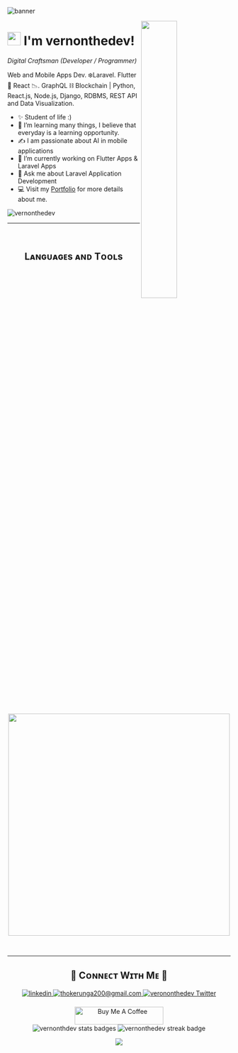 <!-- Previous Banner -->
<!-- ![readme](https://github.com/vernonthedev/vernonthedev/assets/108737724/001132fa-e7a7-4030-9fbb-0b8591b8b6fd) -->

<!--Banner-->

![banner](https://github.com/Eddievin/Eddievin/assets/49716569/27f2dbd9-881c-4951-b069-1e4c247bcb9c)


<!-- Night Owl Image -->
<div>
  <img align="right" width="40%" src="https://owlbertsio-resized.s3.amazonaws.com/Popper.psd.full.png">
</div>

<!--Header Name-->
# <img src="https://emojis.slackmojis.com/emojis/images/1531849430/4246/blob-sunglasses.gif?1531849430" width="30"/> I'm vernonthedev! 
*Digital Craftsman (Developer / Programmer)*
<br /> 

<!--Start Intro-->               
<p align="left">Web and Mobile Apps Dev. ❄️Laravel. Flutter 💎 React 📉. GraphQL ⛓ Blockchain | Python, React.js, Node.js, Django, RDBMS, REST API and Data Visualization. </p>

- ✨ Student of life :)
- 🌱 I’m learning many things, I believe that everyday is a learning opportunity.
- ✍ I am passionate about AI in mobile applications
- 🔭 I’m currently working on Flutter Apps & Laravel Apps
- 💬 Ask me about Laravel Application Development
- 💻 Visit my [Portfolio](https://vernonthedev.github.io) for more details about me.
<!--End Intro-->

<!--Profile Count Badge-->
<p align="left">
  <img src="https://komarev.com/ghpvc/?username=vernonthedev&label=Profile%20views&color=770677&style=for-the-badge&logo=star" alt="vernonthedev" style="padding-right:20px;" />
</p>

---
<br />
<!--Languages and Tools Section-->       
<h2 align="center">Lᴀɴɢᴜᴀɢᴇs ᴀɴᴅ Tᴏᴏʟs</h2> 
<p align="center">
<img width="500px"  src="https://skillicons.dev/icons?i=py,java,js,html,css,react,nodejs,laravel,django,md,solidity,postgres,mongo,git,vscode,docker,aws,postman,php,linux&perline=10"  />
</p>
<br />

---

<!--Contact Section--> 

<h2 align="center">🤝 Cᴏɴɴᴇᴄᴛ Wɪᴛʜ Mᴇ 🤝 </h2>
<div align="center">
 <a href="https://www.linkedin.com/in/vernonthedev" target="_blank">
<img src=https://img.shields.io/badge/linkedin-%231E77B5.svg?&style=for-the-badge&logo=linkedin&logoColor=white alt=linkedin style="margin-bottom: 5px;" />
</a>
  
<a href="mailto:techjaja2@gmail.com" target="_blank">
<img src="https://img.shields.io/badge/Gmail-D14836?style=for-the-badge&logo=gmail&logoColor=white" alt=thokerunga200@gmail.com mail style="margin-bottom: 5px;" />
</a>


<a href="https://x.com/vernonthedev" target="_blank">
<img src="https://img.shields.io/badge/Twitter-1DA1F2?style=for-the-badge&logo=twitter&logoColor=white" alt="verononthedev Twitter" style="margin-bottom: 5px;" />
</a>
</div>
<br/>

<!--Buy me a coffee-->
<div align="center">
<a href="https://www.buymeacoffee.com/vernonthedev" target="_blank"><img src="https://cdn.buymeacoffee.com/buttons/v2/default-yellow.png" alt="Buy Me A Coffee" style="height: 40px !important;width: 200px !important;" ></a>
</div>

<!-- Stats -->
<div align="center">
  <img src="https://github-readme-stats.vercel.app/api?username=vernonthedev&theme=radical&hide_border=false&include_all_commits=false&count_private=false" alt="vernonthdev stats badges">
   <img src="https://github-readme-streak-stats.herokuapp.com/?user=vernonthedev&theme=radical&hide_border=false" alt="vernonthedev streak badge">
</div>

<!--Footer--> 
<p align="center">
  <img src="https://capsule-render.vercel.app/api?type=waving&color=gradient&height=65&section=footer"/>
</p>




<!-- Previous Cards -->
<!-- <p align="center"> <a href="https://github.com/ryo-ma/github-profile-trophy&theme=discord"><img src="https://github-profile-trophy.vercel.app/?username=vernonthedev&theme=discord" alt="vernonthedev" /></a> </p> 
![](https://github-readme-stats.vercel.app/api?username=vernonthedev&theme=radical&hide_border=false&include_all_commits=false&count_private=false)<br/>

![](https://github-readme-streak-stats.herokuapp.com/?user=vernonthedev&theme=radical&hide_border=false) <br />-->



